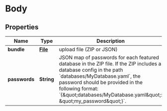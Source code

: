 # Body

## Properties
Name | Type | Description | Notes
------------ | ------------- | ------------- | -------------
**bundle** | [**File**](File.md) | upload file (ZIP or JSON) |  [optional]
**passwords** | **String** | JSON map of passwords for each featured database in the ZIP file. If the ZIP includes a database config in the path &#x60;databases/MyDatabase.yaml&#x60;, the password should be provided in the following format: &#x60;{\&quot;databases/MyDatabase.yaml\&quot;: \&quot;my_password\&quot;}&#x60;. |  [optional]
